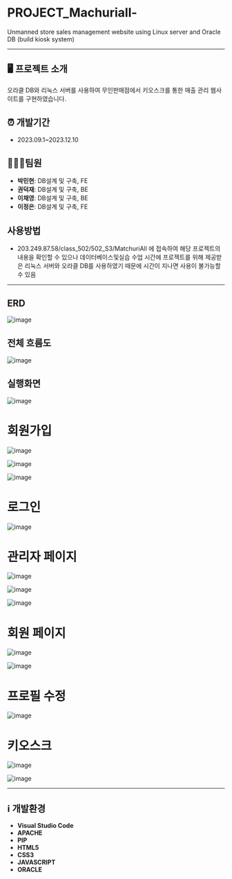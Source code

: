 # PROJECT_Machuriall-
Unmanned store sales management website using Linux server and Oracle DB (build kiosk system)
****
## 🖥️ 프로젝트 소개
오라클 DB와 리눅스 서버를 사용하여 무인판매점에서 키오스크를 통한 매출 관리 웹사이트를 구현하였습니다.

## ⏰ 개발기간
- 2023.09.1~2023.12.10

## 🧑‍🤝‍🧑팀원
- **박민현**: DB설계 및 구축, FE
- **권덕재**: DB설계 및 구축, BE
- **이채영**: DB설계 및 구축, BE
- **이정은**: DB설계 및 구축, FE

## 사용방법
- 203.249.87.58/class_502/502_S3/MatchuriAll 에 접속하여 해당 프로젝트의 내용을 확인할 수 있으나 데이터베이스및실습 수업 시간에 프로젝트를 위해 제공받은 리눅스 서버와 오라클 DB를 사용하였기 때문에 시간이 지나면 사용이 불가능할 수 있음

****
## ERD
![image](https://github.com/user-attachments/assets/aa09c22a-e857-4718-a61e-32a3be6f9294)


## 전체 흐름도
![image](https://github.com/user-attachments/assets/0c7d0e0f-cde5-4b05-b72f-d7e2bd21798c)


## 실행화면
![image](https://github.com/user-attachments/assets/093638a6-8524-4510-ace1-dbb723ad9343)

# 회원가입
![image](https://github.com/user-attachments/assets/7f18dff3-2592-447e-a22c-f801ce6a3fde)


![image](https://github.com/user-attachments/assets/ca8e4175-dd1b-431a-bed8-3793a412ee98)


![image](https://github.com/user-attachments/assets/c19d40b3-2a09-4bfc-a406-53b83a575195)

# 로그인
![image](https://github.com/user-attachments/assets/0b862085-d970-491d-a820-06e56648a1b9)

# 관리자 페이지
![image](https://github.com/user-attachments/assets/dd5c7eea-34cc-4ea0-8f9c-b122993ecf88)


![image](https://github.com/user-attachments/assets/3a590b7b-3daf-41be-83e2-b370ac2da70d)


![image](https://github.com/user-attachments/assets/7177cb4c-da97-411e-b03d-90bfe3fdaf89)

# 회원 페이지
![image](https://github.com/user-attachments/assets/43c01374-1081-446c-855b-b20268918674)


![image](https://github.com/user-attachments/assets/d0e22b17-c99a-4478-9103-074c9e69de21)

# 프로필 수정
![image](https://github.com/user-attachments/assets/600ca2f9-0bc0-4011-946a-f62e30f10b9c)

# 키오스크
![image](https://github.com/user-attachments/assets/efd62681-52ba-4be7-84ba-330c4ea48cad)

![image](https://github.com/user-attachments/assets/84a44e86-1f2c-45fb-8f43-214bc5c1af10)

****
## ℹ️ 개발환경
- **Visual Studio Code**
- **APACHE**
- **PIP**
- **HTML5**
- **CSS3**
- **JAVASCRIPT**
- **ORACLE** 

